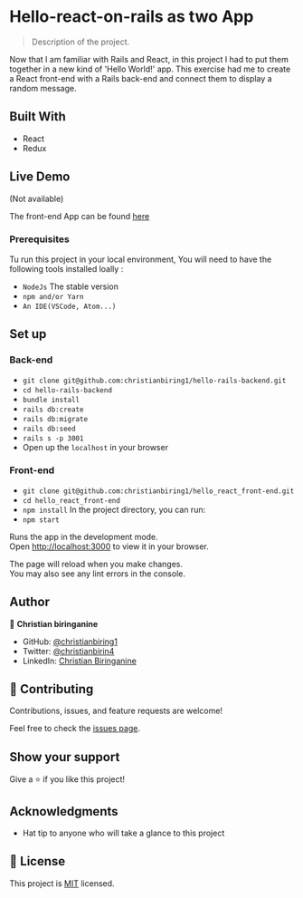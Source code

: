 # Hello-react-on-rails as two App

> Description of the project.

Now that I am familiar with Rails and React, in this project I had to put them together in a new kind of 'Hello World!' app. This exercise had me to create a React front-end with a Rails back-end and connect them to display a random message.

## Built With

* React
* Redux

## Live Demo

(Not available)

The front-end App can be found [here](https://github.com/christianbiring1/hello_react_front-end)

### Prerequisites

Tu run this project in your local environment, You will need to have the following tools installed loally :

* `NodeJs` The stable version
* `npm and/or Yarn`
* `An IDE(VSCode, Atom...)`

## Set up

### Back-end

* `git clone git@github.com:christianbiring1/hello-rails-backend.git`
* `cd hello-rails-backend`
* `bundle install`
* `rails db:create`
* `rails db:migrate`
* `rails db:seed`
* `rails s -p 3001`
* Open up the `localhost` in your browser

### Front-end

* `git clone git@github.com:christianbiring1/hello_react_front-end.git`
* `cd hello_react_front-end`
* `npm install`
In the project directory, you can run:
* `npm start`

Runs the app in the development mode.\
Open [http://localhost:3000](http://localhost:3000) to view it in your browser.

The page will reload when you make changes.\
You may also see any lint errors in the console.

## Author

👤 **Christian biringanine**

* GitHub: [@christianbiring1](https://github.com/christianbiring1)
* Twitter: [@christianbirin4](https://twitter.com/christianbirin4)
* LinkedIn: [Christian Biringanine](https://linkedin.com/in/christian-biringanine/)

## 🤝 Contributing

Contributions, issues, and feature requests are welcome!

Feel free to check the [issues page](https://github.com/christianbiring1/hello_rails_react_front-end/issues).

## Show your support

Give a ⭐️ if you like this project!

## Acknowledgments

* Hat tip to anyone who will take a glance to this project

## 📝 License

This project is [MIT](./MIT.md) licensed.
